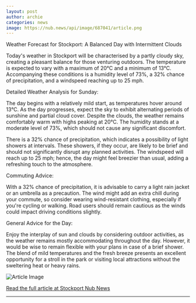 ```yaml
---
layout: post
author: archie
categories: news
image: https://nub.news/api/image/687041/article.png
---
```

Weather Forecast for Stockport: A Balanced Day with Intermittent Clouds

Today's weather in Stockport will be characterised by a partly cloudy sky,
creating a pleasant balance for those venturing outdoors. The temperature is
expected to vary with a maximum of 20°C and a minimum of 13°C. Accompanying
these conditions is a humidity level of 73%, a 32% chance of precipitation, and
a windspeed reaching up to 25 mph.

Detailed Weather Analysis for Sunday:

The day begins with a relatively mild start, as temperatures hover around 13°C.
As the day progresses, expect the sky to exhibit alternating periods of sunshine
and partial cloud cover. Despite the clouds, the weather remains comfortably
warm with highs peaking at 20°C. The humidity stands at a moderate level of 73%,
which should not cause any significant discomfort.

There is a 32% chance of precipitation, which indicates a possibility of light
showers at intervals. These showers, if they occur, are likely to be brief and
should not significantly disrupt any planned activities. The windspeed will
reach up to 25 mph; hence, the day might feel breezier than usual, adding a
refreshing touch to the atmosphere.

Commuting Advice:

With a 32% chance of precipitation, it is advisable to carry a light rain jacket
or an umbrella as a precaution. The wind might add an extra chill during your
commute, so consider wearing wind-resistant clothing, especially if you're
cycling or walking. Road users should remain cautious as the winds could impact
driving conditions slightly.

General Advice for the Day:

Enjoy the interplay of sun and clouds by considering outdoor activities, as the
weather remains mostly accommodating throughout the day. However, it would be
wise to remain flexible with your plans in case of a brief shower. The blend of
mild temperatures and the fresh breeze presents an excellent opportunity for a
stroll in the park or visiting local attractions without the sweltering heat or
heavy rains.

![Article Image](https://nub.news/api/image/687041/article.png)

[Read the full article at Stockport Nub News](https://stockport.nub.news/news/weather-news/todays-weather-in-stockport-31-august-270413)

---
